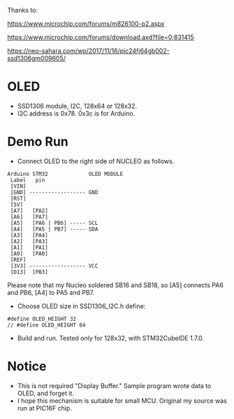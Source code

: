 Thanks to:

https://www.microchip.com/forums/m826100-p2.aspx

https://www.microchip.com/forums/download.axd?file=0;831415

https://neo-sahara.com/wp/2017/11/16/pic24fj64gb002-ssd1306gm009605/

# OLED

- SSD1306 module, I2C, 128x64 or 128x32.
- I2C address is 0x78. 0x3c is for Arduino.

# Demo Run

- Connect OLED to the right side of NUCLEO as follows.

```
Arduino STM32             OLED MODULE
 Label   pin
 [VIN]
 [GND] ------------------ GND
 [RST]
 [5V]
 [A7]   [PA2]
 [A6]   [PA7]
 [A5]   [PA6 | PB6] ----- SCL
 [A4]   [PA5 | PB7] ----- SDA
 [A3]   [PA4]
 [A2]   [PA3]
 [A1]   [PA1]
 [A0]   [PA0]
 [REF]
 [3V3] ------------------ VCC
 [D13]  [PB3]
```

Please note that my Nucleo soldered SB16 and SB18, so [A5] connects PA6 and PB6, [A4] to PA5 and PB7.

- Choose OLED size in SSD1306_I2C.h define:

```cpp:
#define OLED_HEIGHT 32
// #define OLED_HEIGHT 64
```

- Build and run. Tested only for 128x32, with STM32CubeIDE 1.7.0.

# Notice
- This is not required "Display Buffer." Sample program wrote data to OLED, and forget it.
- I hope this mechanism is suitable for small MCU. Original my source was run at PIC16F chip.